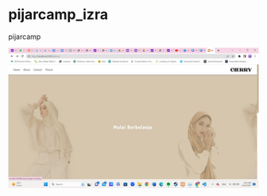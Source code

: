 # pijarcamp_izra
pijarcamp

![all text](https://github.com/Noorzahara/pijarcamp_izra/blob/master/web1.jpg)
